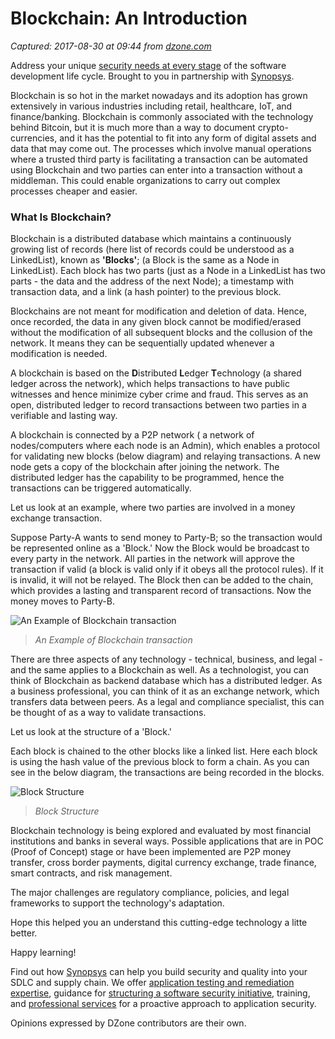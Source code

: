 # Blockchain: An Introduction

_Captured: 2017-08-30 at 09:44 from [dzone.com](https://dzone.com/articles/blockchain-1?edition=320393&utm_source=Daily%20Digest&utm_medium=email&utm_campaign=Daily%20Digest%202017-08-28)_

Address your unique [security needs at every stage](https://dzone.com/go?i=216224&u=https%3A%2F%2Fwww.synopsys.com%2Fsoftware-integrity.html%3Fcmp%3DDZone-SIG-pre) of the software development life cycle. Brought to you in partnership with [Synopsys](https://dzone.com/go?i=216224&u=https%3A%2F%2Fwww.synopsys.com%2Fsoftware-integrity.html%3Fcmp%3DDZone-SIG-pre).

Blockchain is so hot in the market nowadays and its adoption has grown extensively in various industries including retail, healthcare, IoT, and finance/banking. Blockchain is commonly associated with the technology behind Bitcoin, but it is much more than a way to document crypto-currencies, and it has the potential to fit into any form of digital assets and data that may come out. The processes which involve manual operations where a trusted third party is facilitating a transaction can be automated using Blockchain and two parties can enter into a transaction without a middleman. This could enable organizations to carry out complex processes cheaper and easier.

### What Is Blockchain?

Blockchain is a distributed database which maintains a continuously growing list of records (here list of records could be understood as a LinkedList), known as **'Blocks'**; (a Block is the same as a Node in LinkedList). Each block has two parts (just as a Node in a LinkedList has two parts - the data and the address of the next Node); a timestamp with transaction data, and a link (a hash pointer) to the previous block.

Blockchains are not meant for modification and deletion of data. Hence, once recorded, the data in any given block cannot be modified/erased without the modification of all subsequent blocks and the collusion of the network. It means they can be sequentially updated whenever a modification is needed.

A blockchain is based on the **D**istributed **L**edger **T**echnology (a shared ledger across the network), which helps transactions to have public witnesses and hence minimize cyber crime and fraud. This serves as an open, distributed ledger to record transactions between two parties in a verifiable and lasting way.

A blockchain is connected by a P2P network ( a network of nodes/computers where each node is an Admin), which enables a protocol for validating new blocks (below diagram) and relaying transactions. A new node gets a copy of the blockchain after joining the network. The distributed ledger has the capability to be programmed, hence the transactions can be triggered automatically.

Let us look at an example, where two parties are involved in a money exchange transaction.

Suppose Party-A wants to send money to Party-B; so the transaction would be represented online as a 'Block.' Now the Block would be broadcast to every party in the network. All parties in the network will approve the transaction if valid (a block is valid only if it obeys all the protocol rules). If it is invalid, it will not be relayed. The Block then can be added to the chain, which provides a lasting and transparent record of transactions. Now the money moves to Party-B.

![An Example of Blockchain transaction](https://dzone.com/storage/temp/6055813-blockchain.jpg)

> _An Example of Blockchain transaction_

There are three aspects of any technology - technical, business, and legal - and the same applies to a Blockchain as well. As a technologist, you can think of Blockchain as backend database which has a distributed ledger. As a business professional, you can think of it as an exchange network, which transfers data between peers. As a legal and compliance specialist, this can be thought of as a way to validate transactions.

Let us look at the structure of a 'Block.'

Each block is chained to the other blocks like a linked list. Here each block is using the hash value of the previous block to form a chain. As you can see in the below diagram, the transactions are being recorded in the blocks.

![Block Structure](https://dzone.com/storage/temp/6056215-block.png)

> _Block Structure_

Blockchain technology is being explored and evaluated by most financial institutions and banks in several ways. Possible applications that are in POC (Proof of Concept) stage or have been implemented are P2P money transfer, cross border payments, digital currency exchange, trade finance, smart contracts, and risk management.

The major challenges are regulatory compliance, policies, and legal frameworks to support the technology's adaptation.

Hope this helped you an understand this cutting-edge technology a litte better.

Happy learning!

Find out how [Synopsys](https://dzone.com/go?i=216225&u=https%3A%2F%2Fwww.synopsys.com%2Fsoftware-integrity.html%3Fcmp%3Ddzone-sig-post) can help you build security and quality into your SDLC and supply chain. We offer [application testing and remediation expertise](https://dzone.com/go?i=216225&u=https%3A%2F%2Fwww.synopsys.com%2Fsoftware-integrity%2Fsecurity-testing.html%3Fcmp%3Ddzone-sig-post), guidance for [structuring a software security initiative](https://dzone.com/go?i=216225&u=https%3A%2F%2Fwww.synopsys.com%2Fsoftware-integrity%2Fsoftware-security-strategy.html%3Fcmp%3Ddzone-sig-post), training, and [professional services](https://dzone.com/go?i=216225&u=https%3A%2F%2Fwww.synopsys.com%2Fsoftware-integrity%2Fsoftware-security-services.html%3Fcmp%3Ddzone-sig-post) for a proactive approach to application security.

Opinions expressed by DZone contributors are their own.

